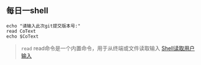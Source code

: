 ## 每日一shell

```shell
echo "请输入此次git提交版本号:"
read CoText
echo $CoText
```
> `read`  read命令是一个内置命令，用于从终端或文件读取输入
[Shell读取用户输入](https://blog.csdn.net/zilong00007/article/details/6681090)